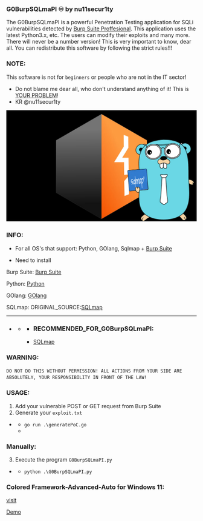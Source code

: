 ### G0BurpSQLmaPI ♾️ by nu11secur1ty

The G0BurpSQLmaPI is a powerful Penetration Testing application for SQLi vulnerabilities detected by [Burp Suite Proffesional](https://portswigger.net/burp/releases#professional).
This application uses the latest Python3.x, etc. The users can modify their exploits and many more.
There will never be a number version! This is very important to know, dear all. You can redistribute this software by following the strict rules!!!

### NOTE:
This software is not for `beginners` or people who are not in the IT sector!
- Do not blame me dear all, who don't understand anything of it! This is [YOUR PROBLEM](https://www.youtube.com/watch?v=q291rwrDiCQ)!
- KR @nu11secur1ty


![](https://github.com/nu11secur1ty/G0BurpSQLmaPI/blob/main/Docs/G0BurpSQLmaPI.png)

### INFO:
- For all OS's that support: Python, GOlang, Sqlmap + [Burp Suite](https://portswigger.net/burp/releases#professional)

- Need to install

Burp Suite:
[Burp Suite](https://portswigger.net/burp/releases#professional)

Python:
[Python](https://www.python.org/)

GOlang:
[GOlang](https://tip.golang.org/)

SQLmap:
ORIGINAL_SOURCE:[SQLmap](https://github.com/sqlmapproject/sqlmap)

--------------------------------------------------------------------------------------

- - - ### RECOMMENDED_FOR_G0BurpSQLmaPI:
    - [SQLmap](https://github.com/nu11secur1ty/sqlmap-nu11secur1ty)

### WARNING:
`DO NOT DO THIS WITHOUT PERMISSION! ALL ACTIONS FROM YOUR SIDE ARE ABSOLUTELY, YOUR RESPONSIBILITY IN FRONT OF THE LAW!`

### USAGE:

1. Add your vulnerable POST or GET request from Burp Suite
2. Generate your `exploit.txt`
- - `go run .\generatePoC.go`
  - 
### Manually:
3. Execute the program `G0BurpSQLmaPI.py`
- - `python .\G0BurpSQLmaPI.py`

### Colored Framework-Advanced-Auto for Windows 11:
[visit](https://github.com/nu11secur1ty/G0BurpSQLmaPI/tree/main/program/Framework-Advanced-Auto)

[Demo](https://www.youtube.com/watch?v=PCyHeFP_gKI)
